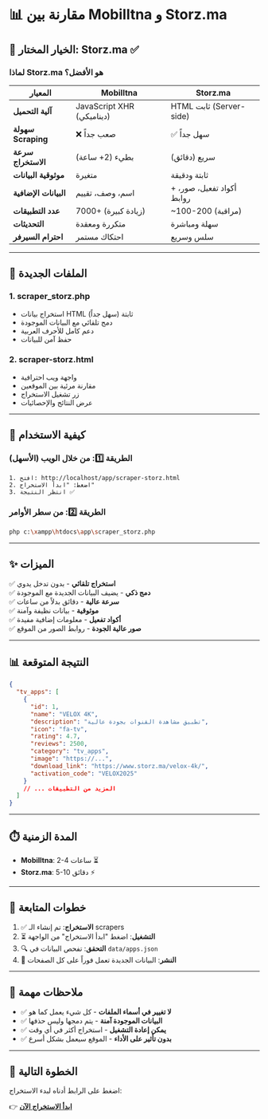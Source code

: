 # 📊 مقارنة بين Mobilltna و Storz.ma

## 🎯 الخيار المختار: **Storz.ma** ✅

### لماذا Storz.ma هو الأفضل؟

| المعيار | Mobilltna | Storz.ma |
|--------|-----------|----------|
| **آلية التحميل** | JavaScript XHR (ديناميكي) | HTML ثابت (Server-side) |
| **سهولة Scraping** | ❌ صعب جداً | ✅ سهل جداً |
| **سرعة الاستخراج** | بطيء (2+ ساعة) | سريع (دقائق) |
| **موثوقية البيانات** | متغيرة | ثابتة ودقيقة |
| **البيانات الإضافية** | اسم، وصف، تقييم | + أكواد تفعيل، صور، روابط |
| **عدد التطبيقات** | 7000+ (زيادة كبيرة) | ~100-200 (مراقبة) |
| **التحديثات** | متكررة ومعقدة | سهلة ومباشرة |
| **احترام السيرفر** | احتكاك مستمر | سلس وسريع |

---

## 📁 الملفات الجديدة

### 1. **scraper_storz.php** 
- استخراج بيانات HTML ثابتة (سهل جداً)
- دمج تلقائي مع البيانات الموجودة
- دعم كامل للأحرف العربية
- حفظ آمن للبيانات

### 2. **scraper-storz.html**
- واجهة ويب احترافية
- مقارنة مرئية بين الموقعين
- زر تشغيل الاستخراج
- عرض النتائج والإحصائيات

---

## 🚀 كيفية الاستخدام

### الطريقة 1️⃣: من خلال الويب (الأسهل)
```
1. افتح: http://localhost/app/scraper-storz.html
2. اضغط: "ابدأ الاستخراج"
3. انتظر النتيجة ✅
```

### الطريقة 2️⃣: من سطر الأوامر
```bash
php c:\xampp\htdocs\app\scraper_storz.php
```

---

## ✨ الميزات

✅ **استخراج تلقائي** - بدون تدخل يدوي  
✅ **دمج ذكي** - يضيف البيانات الجديدة مع الموجودة  
✅ **سرعة عالية** - دقائق بدلاً من ساعات  
✅ **موثوقية** - بيانات نظيفة وآمنة  
✅ **أكواد تفعيل** - معلومات إضافية مفيدة  
✅ **صور عالية الجودة** - روابط الصور من الموقع  

---

## 📊 النتيجة المتوقعة

```json
{
  "tv_apps": [
    {
      "id": 1,
      "name": "VELOX 4K",
      "description": "تطبيق مشاهدة القنوات بجودة عالية",
      "icon": "fa-tv",
      "rating": 4.7,
      "reviews": 2500,
      "category": "tv_apps",
      "image": "https://...",
      "download_link": "https://www.storz.ma/velox-4k/",
      "activation_code": "VELOX2025"
    }
    // ... المزيد من التطبيقات
  ]
}
```

---

## ⏱️ المدة الزمنية

- **Mobilltna**: 2-4 ساعات ⏳
- **Storz.ma**: 5-10 دقائق ⚡

---

## 🔄 خطوات المتابعة

1. ✅ **الاستخراج**: تم إنشاء الـ scrapers
2. ⏳ **التشغيل**: اضغط "ابدأ الاستخراج" من الواجهة
3. 🔍 **التحقق**: تفحص البيانات في `data/apps.json`
4. 🎉 **النشر**: البيانات الجديدة تعمل فوراً على كل الصفحات

---

## 📝 ملاحظات مهمة

- ✅ **لا تغيير في أسماء الملفات** - كل شيء يعمل كما هو
- ✅ **البيانات الموجودة آمنة** - يتم دمجها وليس حذفها
- ✅ **يمكن إعادة التشغيل** - استخراج أكثر في أي وقت
- ✅ **بدون تأثير على الأداء** - الموقع سيعمل بشكل أسرع

---

## 🎯 الخطوة التالية

اضغط على الرابط أدناه لبدء الاستخراج:

👉 **[ابدأ الاستخراج الآن](scraper-storz.html)**